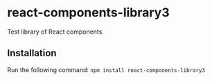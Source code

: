 # react-components-library3
Test library of React components.

## Installation
Run the following command:
`npm install react-components-library3`
